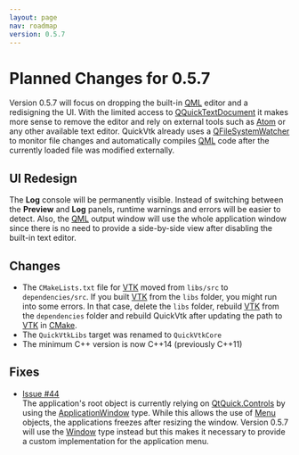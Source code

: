 ```yaml
---
layout: page
nav: roadmap
version: 0.5.7
---
```


# Planned Changes for 0.5.7
Version 0.5.7 will focus on dropping the built-in [QML](https://doc.qt.io/qt-5/qtqml-index.html) editor and a redisigning the UI. With the limited access to [QQuickTextDocument](https://doc.qt.io/qt-5/qquicktextdocument.html) it makes more sense to remove the editor and rely on external tools such as [Atom](https://atom.io/) or any other available text editor. QuickVtk already uses a [QFileSystemWatcher](https://doc.qt.io/qt-5/qfilesystemwatcher.html) to monitor file changes and automatically compiles [QML](https://doc.qt.io/qt-5/qtqml-index.html) code after the currently loaded file was modified externally.

## UI Redesign
The **Log** console will be permanently visible. Instead of switching between the **Preview** and **Log** panels, runtime warnings and errors will be easier to detect. Also, the [QML](https://doc.qt.io/qt-5/qtqml-index.html) output window will use the whole application window since there is no need to provide a side-by-side view after disabling the built-in text editor.

## Changes
- The `CMakeLists.txt` file for [VTK](https://vtk.org/) moved from `libs/src` to `dependencies/src`. If you built [VTK](https://vtk.org/) from the `libs` folder, you might run into some errors. In that case, delete the `libs` folder, rebuild [VTK](https://vtk.org/) from the `dependencies` folder and rebuild QuickVtk after updating the path to [VTK](https://vtk.org/) in [CMake](https://cmake.org/).
- The `QuickVtkLibs` target was renamed to `QuickVtkCore`
- The minimum C++ version is now C++14 (previously C++11)

## Fixes
- [Issue #44](https://github.com/qCring/QuickVtk/issues/44)   
The application's root object is currently relying on [QtQuick.Controls](https://doc.qt.io/qt-5/qtquickcontrols-index.html) by using the [ApplicationWindow](https://doc.qt.io/qt-5/qml-qtquick-controls2-applicationwindow.html) type. While this allows the use of [Menu](https://doc.qt.io/qt-5/qml-qtquick-controls2-menu.html) objects, the applications freezes after resizing the window. Version 0.5.7 will use the [Window](https://doc.qt.io/qt-5/qml-qtquick-window-window.html) type instead but this makes it necessary to provide a custom implementation for the application menu.
